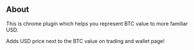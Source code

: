 ## About
This is chrome plugin which helps you represent BTC value to more familiar USD.

Adds USD price next to the BTC value on trading and wallet page!
